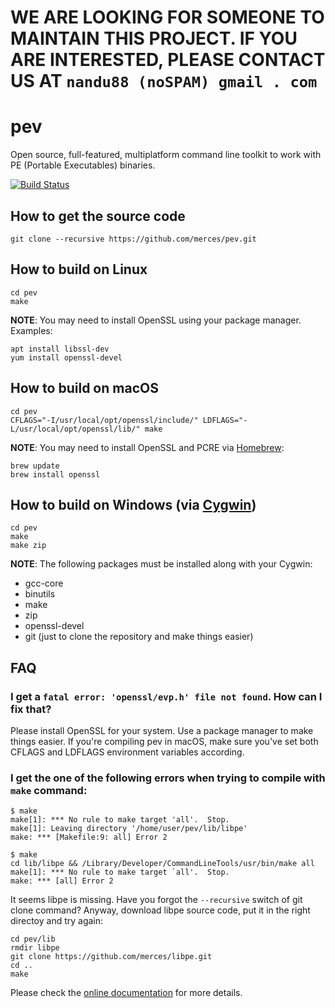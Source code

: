 # WE ARE LOOKING FOR SOMEONE TO MAINTAIN THIS PROJECT. IF YOU ARE INTERESTED, PLEASE CONTACT US AT `nandu88 (noSPAM) gmail . com`

# pev

Open source, full-featured, multiplatform command line toolkit to work with PE (Portable Executables) binaries.

[![Build Status](https://travis-ci.org/merces/pev.png)](https://travis-ci.org/merces/pev)

## How to get the source code

    git clone --recursive https://github.com/merces/pev.git

## How to build on Linux

    cd pev
    make

**NOTE**: You may need to install OpenSSL using your package manager. Examples:

    apt install libssl-dev
    yum install openssl-devel

## How to build on macOS

    cd pev
    CFLAGS="-I/usr/local/opt/openssl/include/" LDFLAGS="-L/usr/local/opt/openssl/lib/" make

**NOTE**: You may need to install OpenSSL and PCRE via [Homebrew](https://brew.sh):

    brew update
    brew install openssl

## How to build on Windows (via [Cygwin](https://cygwin.com))

    cd pev
    make
    make zip

**NOTE**: The following packages must be installed along with your Cygwin:

- gcc-core
- binutils
- make
- zip
- openssl-devel
- git (just to clone the repository and make things easier)

## FAQ

### I get a `fatal error: 'openssl/evp.h' file not found`. How can I fix that?

Please install OpenSSL for your system. Use a package manager to make things easier. If you're compiling pev in macOS,
make sure you've set both CFLAGS and LDFLAGS environment variables according.

### I get the one of the following errors when trying to compile with `make` command:

    $ make
    make[1]: *** No rule to make target 'all'.  Stop.
    make[1]: Leaving directory '/home/user/pev/lib/libpe'
    make: *** [Makefile:9: all] Error 2

    $ make
    cd lib/libpe && /Library/Developer/CommandLineTools/usr/bin/make all
    make[1]: *** No rule to make target `all'.  Stop.
    make: *** [all] Error 2

It seems libpe is missing. Have you forgot the `--recursive` switch of git clone command?
Anyway, download libpe source code, put it in the right directoy and try again:

    cd pev/lib
    rmdir libpe
    git clone https://github.com/merces/libpe.git
    cd ..
    make

Please check the [online documentation](https://pev.sourceforge.io/doc/manual/en_us/) for more details.
